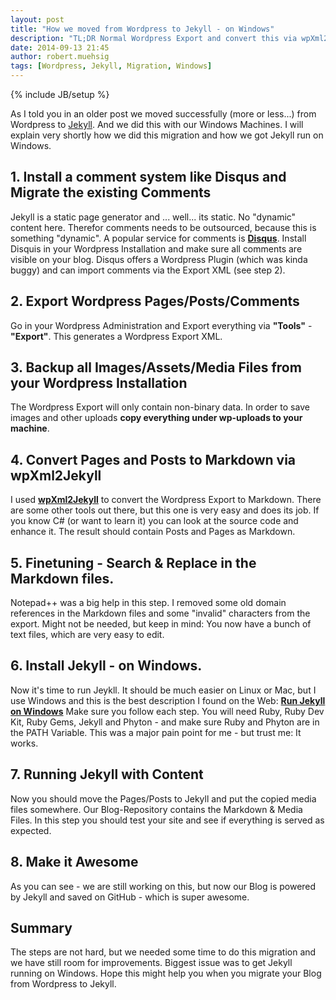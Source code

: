 ```yaml
---
layout: post
title: "How we moved from Wordpress to Jekyll - on Windows"
description: "TL;DR Normal Wordpress Export and convert this via wpXml2Jekyll to Markdown. Fixed URLs & co. via Notepad++ and copied files. Commit do GitHub. Done. But its a bit harder to get things running on Windows."
date: 2014-09-13 21:45
author: robert.muehsig
tags: [Wordpress, Jekyll, Migration, Windows]
---
```

{% include JB/setup %}

As I told you in an older post we moved successfully (more or less...) from Wordpress to [Jekyll](http://jekyllrb.com/). And we did this with our Windows Machines. I will explain very shortly how we did this migration and how we got Jekyll run on Windows.

## 1. Install a comment system like Disqus and Migrate the existing Comments
Jekyll is a static page generator and ... well... its static. No "dynamic" content here. Therefor comments needs to be outsourced, because this is something "dynamic". A popular service for comments is [__Disqus__](https://disqus.com/). Install Disquis in your Wordpress Installation and make sure all comments are visible on your blog. Disqus offers a Wordpress Plugin (which was kinda buggy) and can import comments via the Export XML (see step 2).

## 2. Export Wordpress Pages/Posts/Comments
Go in your Wordpress Administration and Export everything via __"Tools"__ - __"Export"__. This generates a Wordpress Export XML. 

## 3. Backup all Images/Assets/Media Files from your Wordpress Installation
The Wordpress Export will only contain non-binary data. In order to save images and other uploads __copy everything under wp-uploads to your machine__.

## 4. Convert Pages and Posts to Markdown via wpXml2Jekyll
I used [__wpXml2Jekyll__](https://github.com/theaob/wpXml2Jekyll) to convert the Wordpress Export to Markdown. There are some other tools out there, but this one is very easy and does its job. If you know C# (or want to learn it) you can look at the source code and enhance it. The result should contain Posts and Pages as Markdown.

## 5. Finetuning - Search & Replace in the Markdown files.
Notepad++ was a big help in this step. I removed some old domain references in the Markdown files and some "invalid" characters from the export. Might not be needed, but keep in mind: You now have a bunch of text files, which are very easy to edit.

## 6. Install Jekyll - on Windows.
Now it's time to run Jeykll. It should be much easier on Linux or Mac, but I use Windows and this is the best description I found on the Web:
[__Run Jekyll on Windows__](http://jekyll-windows.juthilo.com/)
Make sure you follow each step. You will need Ruby, Ruby Dev Kit, Ruby Gems, Jekyll and Phyton - and make sure Ruby and Phyton are in the PATH Variable. This was a major pain point for me - but trust me: It works.

## 7. Running Jekyll with Content
Now you should move the Pages/Posts to Jekyll and put the copied media files somewhere. Our Blog-Repository contains the Markdown & Media Files. In this step you should test your site and see if everything is served as expected.

## 8. Make it Awesome
As you can see - we are still working on this, but now our Blog is powered by Jekyll and saved on GitHub - which is super awesome.

## Summary
The steps are not hard, but we needed some time to do this migration and we have still room for improvements. Biggest issue was to get Jekyll running on Windows. Hope this might help you when you migrate your Blog from Wordpress to Jekyll.
